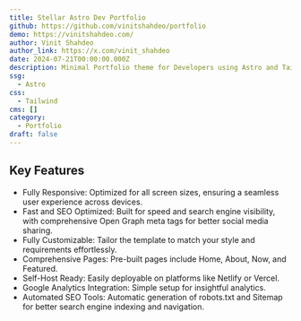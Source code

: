 ```yaml
---
title: Stellar Astro Dev Portfolio
github: https://github.com/vinitshahdeo/portfolio 
demo: https://vinitshahdeo.com/
author: Vinit Shahdeo
author_link: https://x.com/vinit_shahdeo 
date: 2024-07-21T00:00:00.000Z
description: Minimal Portfolio theme for Developers using Astro and Tailwind CSS, optimized for accessibility, performance, and SEO.
ssg:
  - Astro
css:
  - Tailwind
cms: []
category:
  - Portfolio
draft: false
---
```


## Key Features

- Fully Responsive: Optimized for all screen sizes, ensuring a seamless user experience across devices.
- Fast and SEO Optimized: Built for speed and search engine visibility, with comprehensive Open Graph meta tags for better social media sharing.
- Fully Customizable: Tailor the template to match your style and requirements effortlessly.
- Comprehensive Pages: Pre-built pages include Home, About, Now, and Featured.
- Self-Host Ready: Easily deployable on platforms like Netlify or Vercel.
- Google Analytics Integration: Simple setup for insightful analytics.
- Automated SEO Tools: Automatic generation of robots.txt and Sitemap for better search engine indexing and navigation.

